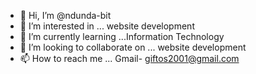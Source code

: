 - 👋 Hi, I’m @ndunda-bit
- 👀 I’m interested in ... website development
- 🌱 I’m currently learning ...Information Technology
- 💞️ I’m looking to collaborate on ... website development
- 📫 How to reach me ... Gmail- giftos2001@gmail.com

<!---
ndunda-bit/ndunda-bit is a ✨ special ✨ repository because its `README.md` (this file) appears on your GitHub profile.
You can click the Preview link to take a look at your changes.
--->
